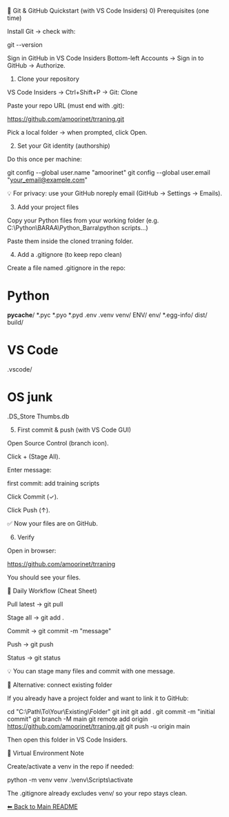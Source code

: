 🚀 Git & GitHub Quickstart (with VS Code Insiders)
0) Prerequisites (one time)

Install Git → check with:

git --version


Sign in GitHub in VS Code Insiders
Bottom-left Accounts → Sign in to GitHub → Authorize.

1) Clone your repository

VS Code Insiders → Ctrl+Shift+P → Git: Clone

Paste your repo URL (must end with .git):

https://github.com/amoorinet/trraning.git


Pick a local folder → when prompted, click Open.

2) Set your Git identity (authorship)

Do this once per machine:

git config --global user.name "amoorinet"
git config --global user.email "your_email@example.com"


💡 For privacy: use your GitHub noreply email (GitHub → Settings → Emails).

3) Add your project files

Copy your Python files from your working folder
(e.g. C:\Python\BARAA\Python_Barra\python scripts\...)

Paste them inside the cloned trraning folder.

4) Add a .gitignore (to keep repo clean)

Create a file named .gitignore in the repo:

# Python
__pycache__/
*.pyc
*.pyo
*.pyd
.env
.venv
venv/
ENV/
env/
*.egg-info/
dist/
build/

# VS Code
.vscode/

# OS junk
.DS_Store
Thumbs.db

5) First commit & push (with VS Code GUI)

Open Source Control (branch icon).

Click + (Stage All).

Enter message:

first commit: add training scripts


Click Commit (✓).

Click Push (↑).

✅ Now your files are on GitHub.

6) Verify

Open in browser:

https://github.com/amoorinet/trraning


You should see your files.

📝 Daily Workflow (Cheat Sheet)

Pull latest → git pull

Stage all → git add .

Commit → git commit -m "message"

Push → git push

Status → git status

💡 You can stage many files and commit with one message.

🔄 Alternative: connect existing folder

If you already have a project folder and want to link it to GitHub:

cd "C:\Path\To\Your\Existing\Folder"
git init
git add .
git commit -m "initial commit"
git branch -M main
git remote add origin https://github.com/amoorinet/trraning.git
git push -u origin main


Then open this folder in VS Code Insiders.

🐍 Virtual Environment Note

Create/activate a venv in the repo if needed:

python -m venv venv
.\venv\Scripts\activate


The .gitignore already excludes venv/ so your repo stays clean.

[⬅ Back to Main README](../README.md)